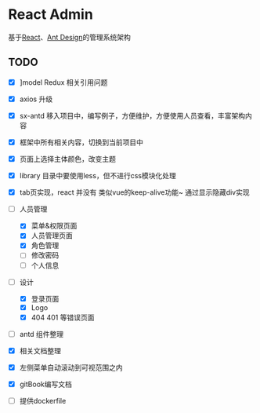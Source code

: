 # React Admin
基于[React](https://reactjs.org)、[Ant Design](https://ant.design/)的管理系统架构


## TODO 
- [x] ]model Redux 相关引用问题
- [x] axios 升级
- [x] sx-antd 移入项目中，编写例子，方便维护，方便使用人员查看，丰富架构内容
- [x] 框架中所有相关内容，切换到当前项目中
- [x] 页面上选择主体颜色，改变主题
- [x] library 目录中要使用less，但不进行css模块化处理
- [x] tab页实现，react 并没有 类似vue的keep-alive功能~ 通过显示隐藏div实现
- [ ] 人员管理
    - [x] 菜单&权限页面
    - [x] 人员管理页面
    - [x] 角色管理
    - [ ] 修改密码
    - [ ] 个人信息
- [ ] 设计
    - [x] 登录页面
    - [x] Logo
    - [x] 404 401 等错误页面
- [ ] antd 组件整理
- [x] 相关文档整理
- [x] 左侧菜单自动滚动到可视范围之内
- [x] gitBook编写文档
- [ ] 提供dockerfile

